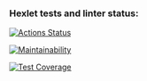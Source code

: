 ### Hexlet tests and linter status:
[![Actions Status](https://github.com/EgorUlitin/frontend-project-lvl3/workflows/hexlet-check/badge.svg)](https://github.com/EgorUlitin/frontend-project-lvl3/actions)

[![Maintainability](https://api.codeclimate.com/v1/badges/2207ab91c1c44335e584/maintainability)](https://codeclimate.com/github/EgorUlitin/frontend-project-lvl3/maintainability)

[![Test Coverage](https://api.codeclimate.com/v1/badges/2207ab91c1c44335e584/test_coverage)](https://codeclimate.com/github/EgorUlitin/frontend-project-lvl3/test_coverage)